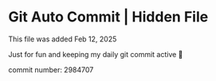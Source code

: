 # Git Auto Commit | Hidden File

This file was added Feb 12, 2025

Just for fun and keeping my daily git commit active 🤪

commit number: 2984707
